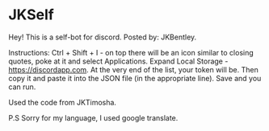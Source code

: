 # JKSelf
Hey! This is a self-bot for discord. Posted by: JKBentley.

Instructions:
Ctrl + Shift + I - on top there will be an icon similar to closing quotes, poke at it and select Applications.
Expand Local Storage - https://discordapp.com. At the very end of the list, your token will be. Then copy it and paste it into the JSON file (in the appropriate line).
Save and you can run.

Used the code from JKTimosha.

P.S Sorry for my language, I used google translate.
